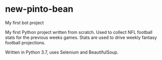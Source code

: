 # new-pinto-bean
My first bot project

My first Python project written from scratch. Used to collect NFL football stats for the previous weeks games. Stats are used to drive weekly fantasy football projections. 

Written in Python 3.7, uses Selenium and BeautifulSoup.
